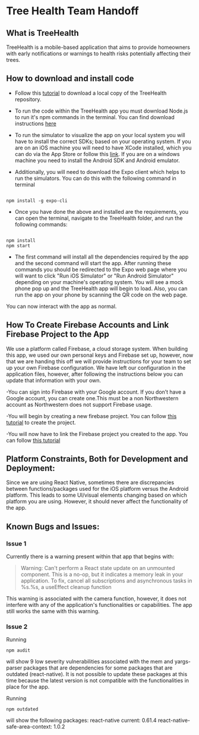# Tree Health Team Handoff

## What is TreeHealth

TreeHealth is a mobile-based application that aims to provide homeowners with early notifications or warnings to health risks potentially affecting their trees.

## How to download and install code

- Follow this [tutorial](https://help.github.com/en/github/creating-cloning-and-archiving-repositories/cloning-a-repository) to download a local copy of the TreeHealth repository.

- To run the code within the TreeHealth app you must download Node.js to run it's npm commands in the terminal. You can find download instructions [here](https://www.npmjs.com/get-npm)

- To run the simulator to visualize the app on your local system you will have to install the correct SDKs; based on your operating system. If you are on an iOS machine you will need to have XCode installed, which you can do via the App Store or follow this [link](https://apps.apple.com/us/app/xcode/id497799835?mt=12). If you are on a windows machine you need to install the Android SDK and Android emulator.

- Additionally, you will need to download the Expo client which helps to run the simulators. You can do this with the following command in terminal

```

npm install -g expo-cli

```

- Once you have done the above and installed are the requirements, you can open the terminal, navigate to the TreeHealth folder, and run the following commands:

```

npm install
npm start

```

- The first command will install all the dependencies required by the app and the second command will start the app. After running these commands you should be redirected to the Expo web page where you will want to click "Run iOS Simulator" or "Run Android Simulator" depending on your machine's operating system. You will see a mock phone pop up and the TreeHealth app will begin to load. Also, you can run the app on your phone by scanning the QR code on the web page.

You can now interact with the app as normal.

## How To Create Firebase Accounts and Link Firebase Project to the App

We use a platform called Firebase, a cloud storage system. When building this app, we used our own personal keys and Firebase set up, however, now that we are handing this off we will provide instructions for your team to set up your own Firebase configuration. We have left our configuration in the application files, however, after following the instructions below you can update that information with your own.

-You can sign into Firebase with your Google account. If you don’t have a Google account, you can create one.This must be a non Northwestern account as Northwestern does not support Firebase usage.

-You will begin by creating a new firebase project. You can follow [this tutorial](https://help.appsheet.com/en/articles/2087255-creating-a-firebase-account) to create the project.

-You will now have to link the Firebase project you created to the app. You can follow [this tutorial](https://courses.cs.northwestern.edu/394/firebase-notes.php#cli)

## Platform Constraints, Both for Development and Deployment:

Since we are using React Native, sometimes there are discrepancies between functions/packages used for the iOS platform versus the Android platform. This leads to some UI/visual elements changing based on which platform you are using. However, it should never affect the functionality of the app.

## Known Bugs and Issues:

### Issue 1

Currently there is a warning present within that app that begins with:

> Warning: Can't perform a React state update on an unmounted component. This is a no-op, but it indicates a memory leak in your application. To fix, cancel all subscriptions and asynchronous tasks in %s.%s, a useEffect cleanup function

This warning is associated with the camera function, however, it does not interfere with any of the application's functionalities or capabilities. The app still works the same with this warning.

### Issue 2

Running

```
npm audit
```

will show 9 low severity vulnerabilities associated with the mem and yargs-parser packages that are dependencies for some packages that are outdated (react-native). It is not possible to update these packages at this time because the latest version is not compatible with the functionalities in place for the app.

Running

```
npm outdated
```

will show the following packages:
react-native current: 0.61.4
react-native-safe-area-context: 1.0.2
